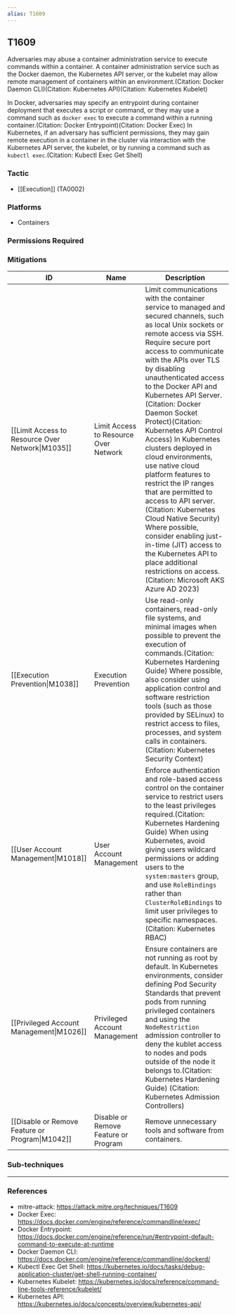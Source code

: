 ```yaml
---
alias: T1609
---
```


## T1609

Adversaries may abuse a container administration service to execute commands within a container. A container administration service such as the Docker daemon, the Kubernetes API server, or the kubelet may allow remote management of containers within an environment.(Citation: Docker Daemon CLI)(Citation: Kubernetes API)(Citation: Kubernetes Kubelet)

In Docker, adversaries may specify an entrypoint during container deployment that executes a script or command, or they may use a command such as <code>docker exec</code> to execute a command within a running container.(Citation: Docker Entrypoint)(Citation: Docker Exec) In Kubernetes, if an adversary has sufficient permissions, they may gain remote execution in a container in the cluster via interaction with the Kubernetes API server, the kubelet, or by running a command such as <code>kubectl exec</code>.(Citation: Kubectl Exec Get Shell)


### Tactic
- [[Execution]] (TA0002)

### Platforms
- Containers

### Permissions Required

### Mitigations

| ID | Name | Description |
| --- | --- | --- |
| [[Limit Access to Resource Over Network\|M1035]] | Limit Access to Resource Over Network | Limit communications with the container service to managed and secured channels, such as local Unix sockets or remote access via SSH. Require secure port access to communicate with the APIs over TLS by disabling unauthenticated access to the Docker API and Kubernetes API Server.(Citation: Docker Daemon Socket Protect)(Citation: Kubernetes API Control Access) In Kubernetes clusters deployed in cloud environments, use native cloud platform features to restrict the IP ranges that are permitted to access to API server.(Citation: Kubernetes Cloud Native Security) Where possible, consider enabling just-in-time (JIT) access to the Kubernetes API to place additional restrictions on access.(Citation: Microsoft AKS Azure AD 2023) |
| [[Execution Prevention\|M1038]] | Execution Prevention | Use read-only containers, read-only file systems, and minimal images when possible to prevent the execution of commands.(Citation: Kubernetes Hardening Guide) Where possible, also consider using application control and software restriction tools (such as those provided by SELinux) to restrict access to files, processes, and system calls in containers.(Citation: Kubernetes Security Context) |
| [[User Account Management\|M1018]] | User Account Management | Enforce authentication and role-based access control on the container service to restrict users to the least privileges required.(Citation: Kubernetes Hardening Guide) When using Kubernetes, avoid giving users wildcard permissions or adding users to the `system:masters` group, and use `RoleBindings` rather than `ClusterRoleBindings` to limit user privileges to specific namespaces.(Citation: Kubernetes RBAC) |
| [[Privileged Account Management\|M1026]] | Privileged Account Management | Ensure containers are not running as root by default. In Kubernetes environments, consider defining Pod Security Standards that prevent pods from running privileged containers and using the `NodeRestriction` admission controller to deny the kublet access to nodes and pods outside of the node it belongs to.(Citation: Kubernetes Hardening Guide) (Citation: Kubernetes Admission Controllers) |
| [[Disable or Remove Feature or Program\|M1042]] | Disable or Remove Feature or Program | Remove unnecessary tools and software from containers. |

### Sub-techniques


---
### References

- mitre-attack: https://attack.mitre.org/techniques/T1609
- Docker Exec: https://docs.docker.com/engine/reference/commandline/exec/
- Docker Entrypoint: https://docs.docker.com/engine/reference/run/#entrypoint-default-command-to-execute-at-runtime
- Docker Daemon CLI: https://docs.docker.com/engine/reference/commandline/dockerd/
- Kubectl Exec Get Shell: https://kubernetes.io/docs/tasks/debug-application-cluster/get-shell-running-container/
- Kubernetes Kubelet: https://kubernetes.io/docs/reference/command-line-tools-reference/kubelet/
- Kubernetes API: https://kubernetes.io/docs/concepts/overview/kubernetes-api/
